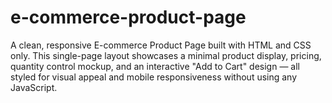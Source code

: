 # e-commerce-product-page
A clean, responsive E-commerce Product Page built with HTML and CSS only. This single-page layout showcases a minimal product display, pricing, quantity control mockup, and an interactive "Add to Cart" design — all styled for visual appeal and mobile responsiveness without using any JavaScript.
